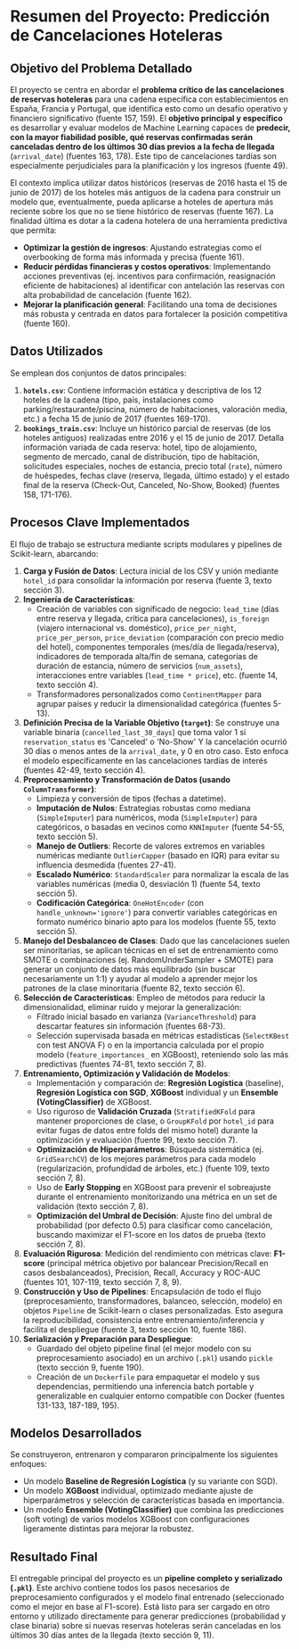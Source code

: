 # Resumen del Proyecto: Predicción de Cancelaciones Hoteleras

## Objetivo del Problema Detallado

El proyecto se centra en abordar el **problema crítico de las cancelaciones de reservas hoteleras** para una cadena específica con establecimientos en España, Francia y Portugal, que identifica esto como un desafío operativo y financiero significativo (fuente 157, 159). El **objetivo principal y específico** es desarrollar y evaluar modelos de Machine Learning capaces de **predecir, con la mayor fiabilidad posible, qué reservas confirmadas serán canceladas dentro de los últimos 30 días previos a la fecha de llegada** (`arrival_date`) (fuentes 163, 178). Este tipo de cancelaciones tardías son especialmente perjudiciales para la planificación y los ingresos (fuente 49).

El contexto implica utilizar datos históricos (reservas de 2016 hasta el 15 de junio de 2017) de los hoteles más antiguos de la cadena para construir un modelo que, eventualmente, pueda aplicarse a hoteles de apertura más reciente sobre los que no se tiene histórico de reservas (fuente 167). La finalidad última es dotar a la cadena hotelera de una herramienta predictiva que permita:

* **Optimizar la gestión de ingresos**: Ajustando estrategias como el overbooking de forma más informada y precisa (fuente 161).
* **Reducir pérdidas financieras y costos operativos**: Implementando acciones preventivas (ej. incentivos para confirmación, reasignación eficiente de habitaciones) al identificar con antelación las reservas con alta probabilidad de cancelación (fuente 162).
* **Mejorar la planificación general**: Facilitando una toma de decisiones más robusta y centrada en datos para fortalecer la posición competitiva (fuente 160).

## Datos Utilizados

Se emplean dos conjuntos de datos principales:

1.  **`hotels.csv`**: Contiene información estática y descriptiva de los 12 hoteles de la cadena (tipo, país, instalaciones como parking/restaurante/piscina, número de habitaciones, valoración media, etc.) a fecha 15 de junio de 2017 (fuentes 169-170).
2.  **`bookings_train.csv`**: Incluye un histórico parcial de reservas (de los hoteles antiguos) realizadas entre 2016 y el 15 de junio de 2017. Detalla información variada de cada reserva: hotel, tipo de alojamiento, segmento de mercado, canal de distribución, tipo de habitación, solicitudes especiales, noches de estancia, precio total (`rate`), número de huéspedes, fechas clave (reserva, llegada, último estado) y el estado final de la reserva (Check-Out, Canceled, No-Show, Booked) (fuentes 158, 171-176).

## Procesos Clave Implementados

El flujo de trabajo se estructura mediante scripts modulares y pipelines de Scikit-learn, abarcando:

1.  **Carga y Fusión de Datos**: Lectura inicial de los CSV y unión mediante `hotel_id` para consolidar la información por reserva (fuente 3, texto sección 3).
2.  **Ingeniería de Características**:
    * Creación de variables con significado de negocio: `lead_time` (días entre reserva y llegada, crítica para cancelaciones), `is_foreign` (viajero internacional vs. doméstico), `price_per_night`, `price_per_person`, `price_deviation` (comparación con precio medio del hotel), componentes temporales (mes/día de llegada/reserva), indicadores de temporada alta/fin de semana, categorías de duración de estancia, número de servicios (`num_assets`), interacciones entre variables (`lead_time * price`), etc. (fuente 14, texto sección 4).
    * Transformadores personalizados como `ContinentMapper` para agrupar países y reducir la dimensionalidad categórica (fuentes 5-13).
3.  **Definición Precisa de la Variable Objetivo (`target`)**: Se construye una variable binaria (`cancelled_last_30_days`) que toma valor 1 si `reservation_status` es 'Canceled' o 'No-Show' Y la cancelación ocurrió 30 días o menos antes de la `arrival_date`, y 0 en otro caso. Esto enfoca el modelo específicamente en las cancelaciones tardías de interés (fuentes 42-49, texto sección 4).
4.  **Preprocesamiento y Transformación de Datos (usando `ColumnTransformer`)**:
    * Limpieza y conversión de tipos (fechas a datetime).
    * **Imputación de Nulos**: Estrategias robustas como mediana (`SimpleImputer`) para numéricos, moda (`SimpleImputer`) para categóricos, o basadas en vecinos como `KNNImputer` (fuente 54-55, texto sección 5).
    * **Manejo de Outliers**: Recorte de valores extremos en variables numéricas mediante `OutlierCapper` (basado en IQR) para evitar su influencia desmedida (fuentes 27-41).
    * **Escalado Numérico**: `StandardScaler` para normalizar la escala de las variables numéricas (media 0, desviación 1) (fuente 54, texto sección 5).
    * **Codificación Categórica**: `OneHotEncoder` (con `handle_unknown='ignore'`) para convertir variables categóricas en formato numérico binario apto para los modelos (fuente 55, texto sección 5).
5.  **Manejo del Desbalanceo de Clases**: Dado que las cancelaciones suelen ser minoritarias, se aplican técnicas en el set de entrenamiento como SMOTE o combinaciones (ej. RandomUnderSampler + SMOTE) para generar un conjunto de datos más equilibrado (sin buscar necesariamente un 1:1) y ayudar al modelo a aprender mejor los patrones de la clase minoritaria (fuente 82, texto sección 6).
6.  **Selección de Características**: Empleo de métodos para reducir la dimensionalidad, eliminar ruido y mejorar la generalización:
    * Filtrado inicial basado en varianza (`VarianceThreshold`) para descartar features sin información (fuentes 68-73).
    * Selección supervisada basada en métricas estadísticas (`SelectKBest` con test ANOVA F) o en la importancia calculada por el propio modelo (`feature_importances_` en XGBoost), reteniendo solo las más predictivas (fuentes 74-81, texto sección 7, 8).
7.  **Entrenamiento, Optimización y Validación de Modelos**:
    * Implementación y comparación de: **Regresión Logística** (baseline), **Regresión Logística con SGD**, **XGBoost** individual y un **Ensemble (VotingClassifier)** de XGBoost.
    * Uso riguroso de **Validación Cruzada** (`StratifiedKFold` para mantener proporciones de clase, o `GroupKFold` por `hotel_id` para evitar fugas de datos entre folds del mismo hotel) durante la optimización y evaluación (fuente 99, texto sección 7).
    * **Optimización de Hiperparámetros**: Búsqueda sistemática (ej. `GridSearchCV`) de los mejores parámetros para cada modelo (regularización, profundidad de árboles, etc.) (fuente 109, texto sección 7, 8).
    * Uso de **Early Stopping** en XGBoost para prevenir el sobreajuste durante el entrenamiento monitorizando una métrica en un set de validación (texto sección 7, 8).
    * **Optimización del Umbral de Decisión**: Ajuste fino del umbral de probabilidad (por defecto 0.5) para clasificar como cancelación, buscando maximizar el F1-score en los datos de prueba (texto sección 7, 8).
8.  **Evaluación Rigurosa**: Medición del rendimiento con métricas clave: **F1-score** (principal métrica objetivo por balancear Precision/Recall en casos desbalanceados), Precision, Recall, Accuracy y ROC-AUC (fuentes 101, 107-119, texto sección 7, 8, 9).
9.  **Construcción y Uso de Pipelines**: Encapsulación de todo el flujo (preprocesamiento, transformadores, balanceo, selección, modelo) en objetos `Pipeline` de Scikit-learn o clases personalizadas. Esto asegura la reproducibilidad, consistencia entre entrenamiento/inferencia y facilita el despliegue (fuente 3, texto sección 10, fuente 186).
10. **Serialización y Preparación para Despliegue**:
    * Guardado del objeto pipeline final (el mejor modelo con su preprocesamiento asociado) en un archivo (`.pkl`) usando `pickle` (texto sección 9, fuente 190).
    * Creación de un `Dockerfile` para empaquetar el modelo y sus dependencias, permitiendo una inferencia batch portable y generalizable en cualquier entorno compatible con Docker (fuentes 131-133, 187-189, 195).

## Modelos Desarrollados

Se construyeron, entrenaron y compararon principalmente los siguientes enfoques:

* Un modelo **Baseline de Regresión Logística** (y su variante con SGD).
* Un modelo **XGBoost** individual, optimizado mediante ajuste de hiperparámetros y selección de características basada en importancia.
* Un modelo **Ensemble (VotingClassifier)** que combina las predicciones (soft voting) de varios modelos XGBoost con configuraciones ligeramente distintas para mejorar la robustez.

## Resultado Final

El entregable principal del proyecto es un **pipeline completo y serializado (`.pkl`)**. Este archivo contiene todos los pasos necesarios de preprocesamiento configurados y el modelo final entrenado (seleccionado como el mejor en base al F1-score). Está listo para ser cargado en otro entorno y utilizado directamente para generar predicciones (probabilidad y clase binaria) sobre si nuevas reservas hoteleras serán canceladas en los últimos 30 días antes de la llegada (texto sección 9, 11).